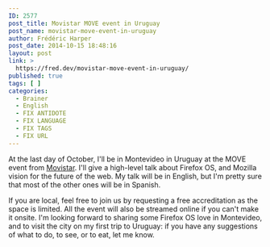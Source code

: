 ```yaml
---
ID: 2577
post_title: Movistar MOVE event in Uruguay
post_name: movistar-move-event-in-uruguay
author: Frédéric Harper
post_date: 2014-10-15 18:48:16
layout: post
link: >
  https://fred.dev/movistar-move-event-in-uruguay/
published: true
tags: [ ]
categories:
  - Brainer
  - English
  - FIX ANTIDOTE
  - FIX LANGUAGE
  - FIX TAGS
  - FIX URL
---
```

At the last day of October, I'll be in Montevideo in Uruguay at the MOVE event from <a href="https://www.movistar.com.uy">Movistar</a>. I'll give a high-level talk about Firefox OS, and Mozilla vision for the future of the web. My talk will be in English, but I'm pretty sure that most of the other ones will be in Spanish.

If you are local, feel free to join us by requesting a free accreditation as the space is limited. All the event will also be streamed online if you can't make it onsite. I'm looking forward to sharing some Firefox OS love in Montevideo, and to visit the city on my first trip to Uruguay: if you have any suggestions of what to do, to see, or to eat, let me know.